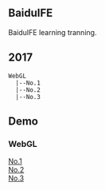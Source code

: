 ## BaiduIFE

BaiduIFE learning tranning.

## 2017

```
WebGL
  |--No.1
  |--No.2
  |--No.3
```

## Demo

### WebGL

[No.1](https://molunerfinn.github.io/BaiduIFE/2017/WebGL/No.1)  
[No.2](https://molunerfinn.github.io/BaiduIFE/2017/WebGL/No.2)  
[No.3](https://molunerfinn.github.io/BaiduIFE/2017/WebGL/No.3)  


